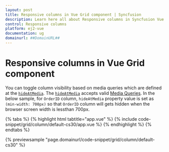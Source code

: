 ```yaml
---
layout: post
title: Responsive columns in Vue Grid component | Syncfusion
description: Learn here all about Responsive columns in Syncfusion Vue Grid component of Syncfusion Essential JS 2 and more.
control: Responsive columns 
platform: ej2-vue
documentation: ug
domainurl: ##DomainURL##
---
```


# Responsive columns in Vue Grid component

You can toggle column visibility based on media queries which are defined at the [`hideAtMedia`](https://ej2.syncfusion.com/vue/documentation/api/grid/column/#hideatmedia). The [`hideAtMedia`](https://ej2.syncfusion.com/vue/documentation/api/grid/column/#hideatmedia) accepts valid [Media Queries]( http://cssmediaqueries.com/what-are-css-media-queries.html ). In the below sample, for `OrderID` column, `hideAtMedia` property value is set as `(min-width: 700px)` so that `OrderID` column will gets hidden when the browser screen width is lessthan 700px.

{% tabs %}
{% highlight html tabtitle="app.vue" %}
{% include code-snippet/grid/column/default-cs30/app.vue %}
{% endhighlight %}
{% endtabs %}
        
{% previewsample "page.domainurl/code-snippet/grid/column/default-cs30" %}